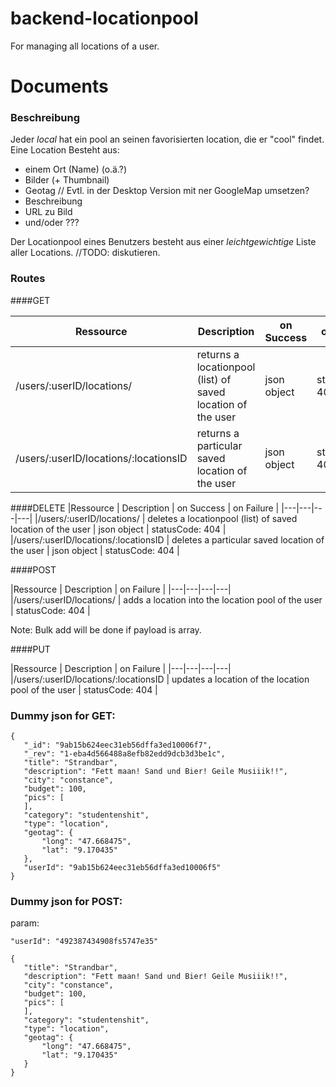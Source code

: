 # backend-locationpool
For managing all locations of a user.

# Documents

### Beschreibung
Jeder _local_ hat ein pool an seinen favorisierten location, die er "cool" findet. Eine Location Besteht aus:
 - einem Ort (Name) (o.ä.?)
 - Bilder (+ Thumbnail)
 - Geotag  // Evtl. in der Desktop Version mit ner GoogleMap umsetzen?
 - Beschreibung 
 - URL zu Bild
 - und/oder ???

Der Locationpool eines Benutzers besteht aus einer _leichtgewichtige_ Liste aller Locations. //TODO: diskutieren.


### Routes
####GET

|Ressource   | Description  |  on Success | on Failure |
|---|---|---|---|
|/users/:userID/locations/  | returns a locationpool (list) of saved location of the user   | json object | statusCode: 404 |
|/users/:userID/locations/:locationsID | returns a particular saved location of the user | json object | statusCode: 404 |

####DELETE
|Ressource   | Description  |  on Success | on Failure |
|---|---|---|---|
|/users/:userID/locations/ | deletes a locationpool (list) of saved location of the user   | json object | statusCode: 404 |
|/users/:userID/locations/:locationsID | deletes a particular saved location of the user | json object | statusCode: 404 |

####POST

|Ressource   | Description  | on Failure |
|---|---|---|---|
|/users/:userID/locations/  | adds a location into the location pool of the user   |  statusCode: 404 |

Note: Bulk add will be done if payload is array.

####PUT


|Ressource   | Description  | on Failure |
|---|---|---|---|
|/users/:userID/locations/:locationsID  | updates a location of the location pool of the user   |  statusCode: 404 |



### Dummy json for GET:

```
{
   "_id": "9ab15b624eec31eb56dffa3ed10006f7",
   "_rev": "1-eba4d566488a8efb82edd9dcb3d3be1c",
   "title": "Strandbar",
   "description": "Fett maan! Sand und Bier! Geile Musiiik!!",
   "city": "constance",
   "budget": 100,
   "pics": [
   ],
   "category": "studentenshit",
   "type": "location",
   "geotag": {
       "long": "47.668475",
       "lat": "9.170435"
   },
   "userId": "9ab15b624eec31eb56dffa3ed10006f5"
}
```

### Dummy json for POST:

param: 
```
"userId": "492387434908fs5747e35"
```

```
{
   "title": "Strandbar",
   "description": "Fett maan! Sand und Bier! Geile Musiiik!!",
   "city": "constance",
   "budget": 100,
   "pics": [
   ],
   "category": "studentenshit",
   "type": "location",
   "geotag": {
       "long": "47.668475",
       "lat": "9.170435"
   }
}
```
